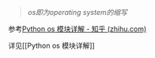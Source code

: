 >*os即为operating system的缩写*

参考[Python os 模块详解 - 知乎 (zhihu.com)](https://zhuanlan.zhihu.com/p/150835193)

详见[[Python os 模块详解]]